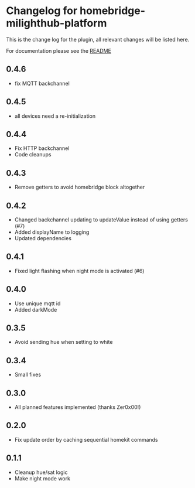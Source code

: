 # Changelog for homebridge-milighthub-platform

This is the change log for the plugin, all relevant changes will be listed here.

For documentation please see the [README](https://github.com/normen/homebridge-milighthub-platform/blob/master/README.md)

## 0.4.6

- fix MQTT backchannel

## 0.4.5

- all devices need a re-initialization

## 0.4.4

- Fix HTTP backchannel
- Code cleanups

## 0.4.3

- Remove getters to avoid homebridge block altogether

## 0.4.2

- Changed backchannel updating to updateValue instead of using getters (#7)
- Added displayName to logging
- Updated dependencies

## 0.4.1

- Fixed light flashing when night mode is activated (#6)

## 0.4.0

- Use unique mqtt id
- Added darkMode

## 0.3.5

- Avoid sending hue when setting to white

## 0.3.4

- Small fixes

## 0.3.0

- All planned features implemented (thanks Zer0x00!)

## 0.2.0

- Fix update order by caching sequential homekit commands

## 0.1.1

- Cleanup hue/sat logic
- Make night mode work
